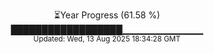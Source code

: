 <p align="center">
⏳Year Progress (61.58 %) <br>
██████████████████▁▁▁▁▁▁▁▁▁▁▁▁ <br>
<sub>Updated: Wed, 13 Aug 2025 18:34:28 GMT</sub>
</p>

